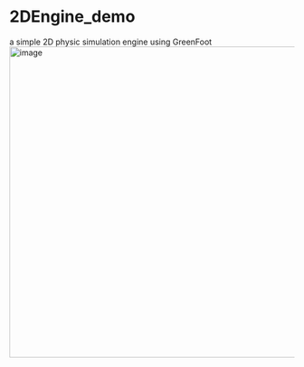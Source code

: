 # 2DEngine_demo
 a simple 2D physic simulation engine using GreenFoot
<img width="549" alt="image" src="https://github.com/TheCyberWeaver/2DEngine_demo/assets/57830705/c75c1b0e-e060-45fb-b735-f0224cfc8322">

